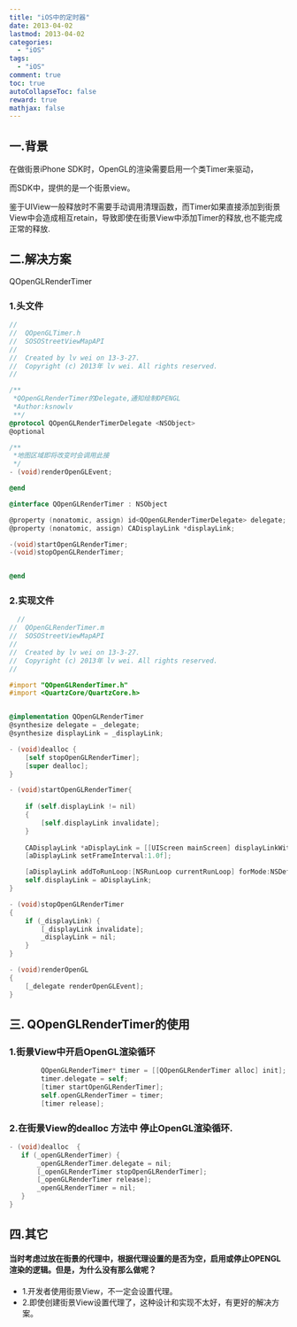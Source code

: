 ```yaml
---
title: "iOS中的定时器"
date: 2013-04-02
lastmod: 2013-04-02
categories:
  - "iOS"
tags:
  - "iOS"
comment: true
toc: true
autoCollapseToc: false
reward: true
mathjax: false
---
```



## 一.背景  

在做街景iPhone SDK时，OpenGL的渲染需要启用一个类Timer来驱动，

而SDK中，提供的是一个街景view。

鉴于UIView一般释放时不需要手动调用清理函数，而Timer如果直接添加到街景View中会造成相互retain，导致即使在街景View中添加Timer的释放,也不能完成正常的释放.
  
## 二.解决方案

 QOpenGLRenderTimer
 
### 1.头文件
```objective-c
//
//  QOpenGLTimer.h
//  SOSOStreetViewMapAPI
//
//  Created by lv wei on 13-3-27.
//  Copyright (c) 2013年 lv wei. All rights reserved.
//

/**
 *QOpenGLRenderTimer的Delegate,通知绘制OPENGL
 *Author:ksnowlv
 **/
@protocol QOpenGLRenderTimerDelegate <NSObject>
@optional

/**
 *地图区域即将改变时会调用此接
 */
- (void)renderOpenGLEvent;

@end

@interface QOpenGLRenderTimer : NSObject

@property (nonatomic, assign) id<QOpenGLRenderTimerDelegate> delegate;
@property (nonatomic, assign) CADisplayLink *displayLink;

-(void)startOpenGLRenderTimer;
-(void)stopOpenGLRenderTimer;


@end

``` 


### 2.实现文件  

```objective-c
  //
//  QOpenGLRenderTimer.m
//  SOSOStreetViewMapAPI
//
//  Created by lv wei on 13-3-27.
//  Copyright (c) 2013年 lv wei. All rights reserved.
//

#import "QOpenGLRenderTimer.h"
#import <QuartzCore/QuartzCore.h>


@implementation QOpenGLRenderTimer
@synthesize delegate = _delegate;
@synthesize displayLink = _displayLink;

- (void)dealloc {
    [self stopOpenGLRenderTimer];
    [super dealloc];
}

- (void)startOpenGLRenderTimer{
    
    if (self.displayLink != nil)
    {
        [self.displayLink invalidate];
    }
    
    CADisplayLink *aDisplayLink = [[UIScreen mainScreen] displayLinkWithTarget:self selector:@selector(renderOpenGL)];
    [aDisplayLink setFrameInterval:1.0f];

    [aDisplayLink addToRunLoop:[NSRunLoop currentRunLoop] forMode:NSDefaultRunLoopMode];
    self.displayLink = aDisplayLink;
}

- (void)stopOpenGLRenderTimer
{
    if (_displayLink) {
        [_displayLink invalidate];
        _displayLink = nil;
    }
}

- (void)renderOpenGL
{
    [_delegate renderOpenGLEvent];
}

  ```
  
 
## 三. QOpenGLRenderTimer的使用
### 1.街景View中开启OpenGL渲染循环

```objective-c
        QOpenGLRenderTimer* timer = [[QOpenGLRenderTimer alloc] init];
        timer.delegate = self;
        [timer startOpenGLRenderTimer];
        self.openGLRenderTimer = timer;
        [timer release];
 ```
 
### 2.在街景View的dealloc 方法中 停止OpenGL渲染循环.
 
 ```objective-c
- (void)dealloc  {
    if (_openGLRenderTimer) {
        _openGLRenderTimer.delegate = nil;
        [_openGLRenderTimer stopOpenGLRenderTimer];
        [_openGLRenderTimer release];
        _openGLRenderTimer = nil;
    }
}
```

## 四.其它

#### 当时考虑过放在街景的代理中，根据代理设置的是否为空，启用或停止OPENGL渲染的逻辑。但是，为什么没有那么做呢？

* 1.开发者使用街景View，不一定会设置代理。
* 2.即使创建街景View设置代理了，这种设计和实现不太好，有更好的解决方案。

